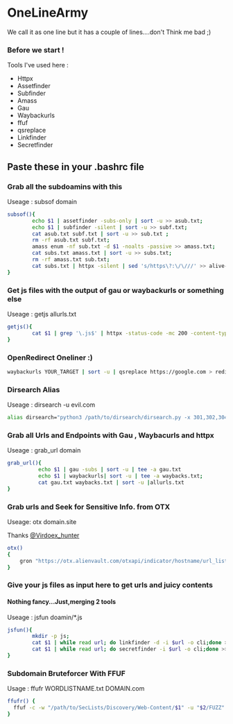 # OneLineArmy
We call it as one line but it has a couple of lines....don't Think me bad ;)

### Before we start !
Tools I've used here :
- Httpx
- Assetfinder
- Subfinder
- Amass
- Gau
- Waybackurls
- ffuf
- qsreplace
- Linkfinder
- Secretfinder

## Paste these in your .bashrc file

### Grab all the subdoamins with this

Useage : subsof domain
```bash
subsof(){
        echo $1 | assetfinder -subs-only | sort -u >> asub.txt;
        echo $1 | subfinder -silent | sort -u >> subf.txt;
        cat asub.txt subf.txt | sort -u >> sub.txt ;
        rm -rf asub.txt subf.txt;
        amass enum -nf sub.txt -d $1 -noalts -passive >> amass.txt;
        cat subs.txt amass.txt | sort -u >> subs.txt;
        rm -rf amass.txt sub.txt;
        cat subs.txt | httpx -silent | sed 's/https\?:\/\///' >> alive-subs.txt
}
```

### Get js files with the output of gau or waybackurls or something else

Useage : getjs allurls.txt

```bash
getjs(){
        cat $1 | grep '\.js$' | httpx -status-code -mc 200 -content-type -no-color -silent | grep 'application/javascript' | sed -e 's/\[application\/javascript]//g' | sed 's/\[200]//g' | tee -a js.txt
}
```
### OpenRedirect Oneliner :)
```bash
waybackurls YOUR_TARGET | sort -u | qsreplace https://google.com > redirffuf.txt; ffuf -u FUZZ -w redirffuf.txt -mr google.com
```
### Dirsearch Alias

Useage : dirsearch -u evil.com
```bash
alias dirsearch="python3 /path/to/dirsearch/dirsearch.py -x 301,302,304,400,401,404,500 -e php,sql,html,js,json,asp,aspx,pl,zip,txt,tar,jsp,swf,log,rar"
```

### Grab all Urls and Endpoints with Gau , Waybacurls and httpx

Useage : grab_url domain

```bash
grab_url(){
          echo $1 | gau -subs | sort -u | tee -a gau.txt
          echo $1 | waybackurls| sort -u | tee -a waybacks.txt;
          cat gau.txt waybacks.txt | sort -u |allurls.txt
}
```
### Grab urls and Seek for Sensitive Info. from OTX

Useage: otx domain.site

Thanks [@Virdoex_hunter](https://twitter.com/Virdoex_hunter)

```bash
otx()
{
    gron "https://otx.alienvault.com/otxapi/indicator/hostname/url_list/$1?limit=100&page=1" | grep "\burl\b" | gron --ungron | jq | grep http | tr -d '"' | tr -d 'url:' | tee -a otx.txt;
}
```

### Give your js files as input here to get urls and juicy contents 
 #### Nothing fancy...Just,merging 2 tools

Useage : jsfun doamin/*.js

```bash
jsfun(){
        mkdir -p js;
        cat $1 | while read url; do linkfinder -d -i $url -o cli;done >> js/linkfinder.txt;
        cat $1 | while read url; do secretfinder -i $url -o cli;done >> js/secrets.txt;
}
  ```

### Subdomain Bruteforcer With FFUF

Usage : ffufr WORDLISTNAME.txt DOMAIN.com

```bash
ffufr() {
  ffuf -c -w "/path/to/SecLists/Discovery/Web-Content/$1" -u "$2/FUZZ" -recursion
}
  ```

